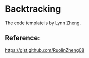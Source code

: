 # Backtracking 

The code template is by Lynn Zheng. 

## Reference: 

https://gist.github.com/RuolinZheng08